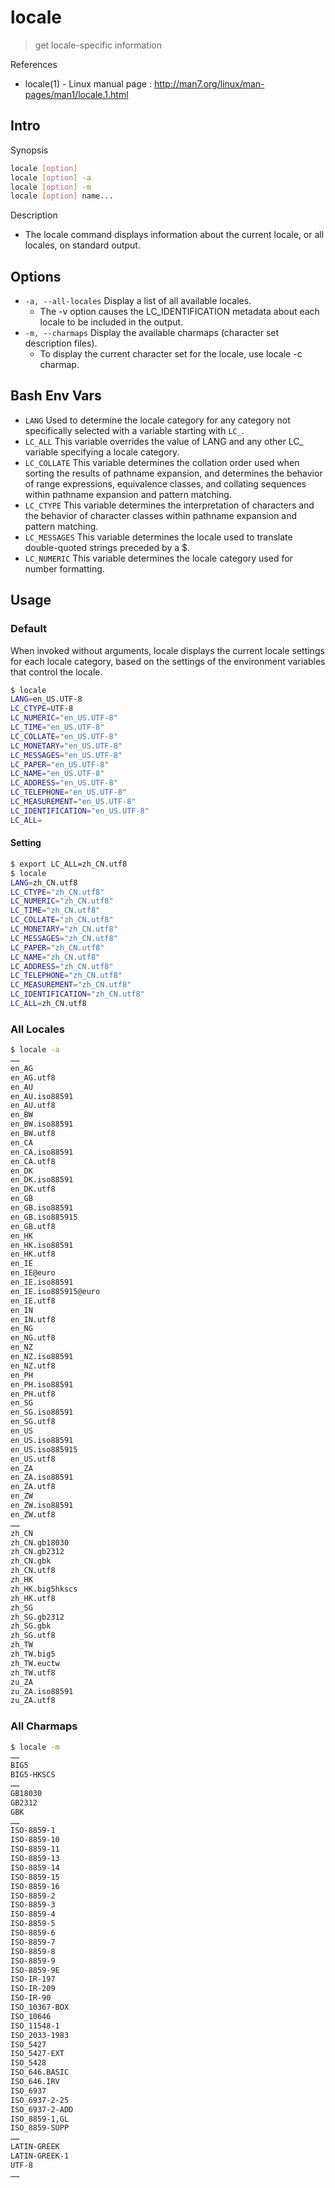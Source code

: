 # locale

> get locale-specific information

References

- locale(1) - Linux manual page : http://man7.org/linux/man-pages/man1/locale.1.html

## Intro

Synopsis

```bash
locale [option]
locale [option] -a
locale [option] -m
locale [option] name...
```

Description

- The locale command displays information about the current locale, or all locales, on standard output.

## Options

- `-a, --all-locales` Display a list of all available locales.
    - The -v option causes the LC_IDENTIFICATION metadata about each locale to be included in the output.
- `-m, --charmaps` Display the available charmaps (character set description files).
    - To display the current character set for the locale, use locale -c charmap.

## Bash Env Vars

- `LANG` Used to determine the locale category for any category not specifically selected with a variable starting with `LC_`.
- `LC_ALL` This variable overrides the value of LANG and any other LC_ variable specifying a locale category.
- `LC_COLLATE` This  variable  determines the collation order used when sorting the results of pathname expansion, and determines the behavior of range expressions, equivalence classes, and collating sequences within pathname expansion and pattern matching.
- `LC_CTYPE` This variable determines the interpretation of characters and the behavior of character classes within pathname expansion and pattern matching.
- `LC_MESSAGES` This variable determines the locale used to translate double-quoted strings preceded by a \$.
- `LC_NUMERIC` This variable determines the locale category used for number formatting.

## Usage

### Default

When invoked without arguments, locale displays the current locale settings for each locale category, based on the settings of the environment variables that control the locale.

```bash
$ locale
LANG=en_US.UTF-8
LC_CTYPE=UTF-8
LC_NUMERIC="en_US.UTF-8"
LC_TIME="en_US.UTF-8"
LC_COLLATE="en_US.UTF-8"
LC_MONETARY="en_US.UTF-8"
LC_MESSAGES="en_US.UTF-8"
LC_PAPER="en_US.UTF-8"
LC_NAME="en_US.UTF-8"
LC_ADDRESS="en_US.UTF-8"
LC_TELEPHONE="en_US.UTF-8"
LC_MEASUREMENT="en_US.UTF-8"
LC_IDENTIFICATION="en_US.UTF-8"
LC_ALL=
```

#### Setting

```bash
$ export LC_ALL=zh_CN.utf8
$ locale
LANG=zh_CN.utf8
LC_CTYPE="zh_CN.utf8"
LC_NUMERIC="zh_CN.utf8"
LC_TIME="zh_CN.utf8"
LC_COLLATE="zh_CN.utf8"
LC_MONETARY="zh_CN.utf8"
LC_MESSAGES="zh_CN.utf8"
LC_PAPER="zh_CN.utf8"
LC_NAME="zh_CN.utf8"
LC_ADDRESS="zh_CN.utf8"
LC_TELEPHONE="zh_CN.utf8"
LC_MEASUREMENT="zh_CN.utf8"
LC_IDENTIFICATION="zh_CN.utf8"
LC_ALL=zh_CN.utf8
```

### All Locales

```bash
$ locale -a
……
en_AG
en_AG.utf8
en_AU
en_AU.iso88591
en_AU.utf8
en_BW
en_BW.iso88591
en_BW.utf8
en_CA
en_CA.iso88591
en_CA.utf8
en_DK
en_DK.iso88591
en_DK.utf8
en_GB
en_GB.iso88591
en_GB.iso885915
en_GB.utf8
en_HK
en_HK.iso88591
en_HK.utf8
en_IE
en_IE@euro
en_IE.iso88591
en_IE.iso885915@euro
en_IE.utf8
en_IN
en_IN.utf8
en_NG
en_NG.utf8
en_NZ
en_NZ.iso88591
en_NZ.utf8
en_PH
en_PH.iso88591
en_PH.utf8
en_SG
en_SG.iso88591
en_SG.utf8
en_US
en_US.iso88591
en_US.iso885915
en_US.utf8
en_ZA
en_ZA.iso88591
en_ZA.utf8
en_ZW
en_ZW.iso88591
en_ZW.utf8
……
zh_CN
zh_CN.gb18030
zh_CN.gb2312
zh_CN.gbk
zh_CN.utf8
zh_HK
zh_HK.big5hkscs
zh_HK.utf8
zh_SG
zh_SG.gb2312
zh_SG.gbk
zh_SG.utf8
zh_TW
zh_TW.big5
zh_TW.euctw
zh_TW.utf8
zu_ZA
zu_ZA.iso88591
zu_ZA.utf8
```

### All Charmaps

```bash
$ locale -m
……
BIG5
BIG5-HKSCS
……
GB18030
GB2312
GBK
……
ISO-8859-1
ISO-8859-10
ISO-8859-11
ISO-8859-13
ISO-8859-14
ISO-8859-15
ISO-8859-16
ISO-8859-2
ISO-8859-3
ISO-8859-4
ISO-8859-5
ISO-8859-6
ISO-8859-7
ISO-8859-8
ISO-8859-9
ISO-8859-9E
ISO-IR-197
ISO-IR-209
ISO-IR-90
ISO_10367-BOX
ISO_10646
ISO_11548-1
ISO_2033-1983
ISO_5427
ISO_5427-EXT
ISO_5428
ISO_646.BASIC
ISO_646.IRV
ISO_6937
ISO_6937-2-25
ISO_6937-2-ADD
ISO_8859-1,GL
ISO_8859-SUPP
……
LATIN-GREEK
LATIN-GREEK-1
UTF-8
……
```
